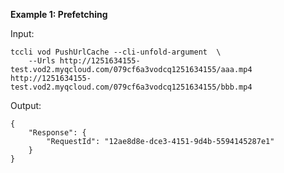 **Example 1: Prefetching**



Input: 

```
tccli vod PushUrlCache --cli-unfold-argument  \
    --Urls http://1251634155-test.vod2.myqcloud.com/079cf6a3vodcq1251634155/aaa.mp4 http://1251634155-test.vod2.myqcloud.com/079cf6a3vodcq1251634155/bbb.mp4
```

Output: 
```
{
    "Response": {
        "RequestId": "12ae8d8e-dce3-4151-9d4b-5594145287e1"
    }
}
```

